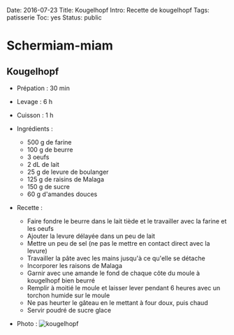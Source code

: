 Date: 2016-07-23
Title: Kougelhopf
Intro: Recette de kougelhopf
Tags: patisserie
Toc: yes
Status: public

# Schermiam-miam
## Kougelhopf

* Prépation : 30 min
* Levage : 6 h
* Cuisson : 1 h

* Ingrédients :
	* 500 g de farine
	* 100 g de beurre
	* 3 oeufs
	* 2 dL de lait
	* 25 g de levure de boulanger
	* 125 g de raisins de Malaga
	* 150 g de sucre
	* 60 g d'amandes douces

* Recette :
	* Faire fondre le beurre dans le lait tiède et le travailler avec la farine et les oeufs
	* Ajouter la levure délayée dans un peu de lait
	* Mettre un peu de sel (ne pas le mettre en contact direct avec la levure)
	* Travailler la pâte avec les mains jusqu'à ce qu'elle se détache
	* Incorporer les raisons de Malaga
	* Garnir avec une amande le fond de chaque côte du moule à kougelhopf bien beurré
	* Remplir à moitié le moule et laisser lever pendant 6 heures avec un torchon humide sur le moule
	* Ne pas heurter le gâteau en le mettant à four doux, puis chaud
	* Servir poudré de sucre glace

* Photo :
![kougelhopf](https://github.com/schermi/Schermiam-miam/raw/master/kougelhopf/IMG_2141.JPG)
